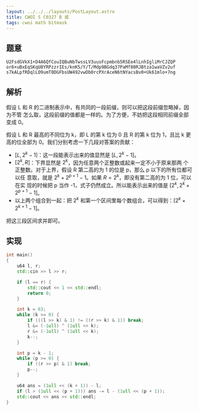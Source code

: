 ```yaml
---
layout: ../../../layouts/PostLayout.astro
title: CWOI S C0327 B 或
tags: cwoi math bitmask
---
```


## 题意

```
U2FsdGVkX1+D4A6QfCouIQBuNbTwssLV3uusFcpmbnb5RSEe4lLnhIgliMrCJZQP
or6+uBxEqSKqU8YRPzzrIEs/knK5/Y/T/Mdp9BGdq37PaMf80RJBtza1waVZv2uf
s7kALpfRDqlLO9umT0DGFbsUW492vwDb0rcPXrAceN6tNYacsBv0+Uk61mlo+7ng
```

## 解析

假设 L 和 R 的二进制表示中，有共同的一段前缀，则可以把这段前缀忽略掉，因为不管
怎么取，这段前缀的值都是一样的。为了方便，不妨把这段相同前缀全部变成 0。

假设 L 和 R 最高的不同位为 k，即 L 的第 k 位为 0 且 R 的第 k 位为 1，且比 k 更
高的位全部为 0。我们分别考虑一下几段对答案的贡献：

- $[L, 2^{k}-1]$：这一段能表示出来的值显然是 $[L, 2^{k}-1]$。
- $[2^{k}, R]$：下界显然是 $2^{k}$，因为任意两个正整数或起来一定不小于原来那两
  个正整数。对于上界，假设 R 第二高的为 1 的位是 p，那么 p 以下的所有位都可以任
  意取，就是 $2^{k}+2^{p+1}-1$。如果 $R=2^{k}$，即没有第二高的为 1 位，可以在实
  现的时候把 p 当作 -1，式子仍然成立。所以能表示出来的值是 $[2^{k}, 2^{k}
  +2^{p+1}-1]$。
- 以上两个组合到一起：把 $2^{k}$ 和第一个区间里每个数组合，可以得到：$[2^{k}
  +2^{k+1}-1]$。

把这三段区间求并即可。

## 实现

```cpp
int main()
{
	u64 l, r;
	std::cin >> l >> r;

	if (l == r) {
		std::cout << 1 << std::endl;
		return 0;
	}

	int k = 63;
	while (k >= 0) {
		if (((l >> k) & 1) != ((r >> k) & 1)) break;
		l &= (-1ull) ^ (1ull << k);
		r &= (-1ull) ^ (1ull << k);
		k--;
	}

	int p = k - 1;
	while (p >= 0) {
		if ((r >> p) & 1) break;
		p--;
	}

	u64 ans = (1ull << (k + 1)) - l;
	if (l > (1ull << (p + 1))) ans -= l - (1ull << (p + 1));
	std::cout << ans << std::endl;
}
```